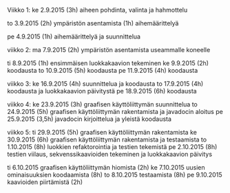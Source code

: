 ﻿Viikko 1:
ke 2.9.2015
	(3h) aiheen pohdinta, valinta ja hahmottelu
	
to 3.9.2015
	(2h) ympäristön asentamista
	(1h) aihemäärittelyä	

pe 4.9.2015
	(1h) aihemäärittelyä ja suunnittelua 


viikko 2:
ma 7.9.2015
	(2h) ympäristön asentamista useammalle koneelle

ti 8.9.2015
	(1h) ensimmäisen luokkakaavion tekeminen
ke 9.9.2015
	(2h) koodausta
to 10.9.2015
	(5h) koodausta
pe 11.9.2015
	(4h) koodausta


viikko 3:
ke 16.9.2015
	(4h) suunnittelua ja koodausta
to 17.9.2015
	(4h) koodausta ja luokkakaavion päivitystä
pe 18.9.2015
	(6h) koodausta


viikko 4:
ke 23.9.2015
	(3h) graafisen käyttöliittymän suunnittelua
to 24.9.2015
	(5h) graafisen käyttöliittymän rakentamista ja javadocin aloitus
pe 25.9.2015
	(3,5h) javadocin kirjoittelua ja yleistä koodausta

viikko 5:
ti 29.9.2015
	(5h) graafisen käyttöliittymän rakentamista
ke 30.9.2015
	(6h) graafisen käyttöliittymän rakentamista ja testaamista
to 1.10.2015
	(8h) luokkien refaktorointia ja testien tekemistä
pe 2.10.2015
	(8h) testien viilaus, sekvenssikaavioiden tekeminen ja luokkakaavion päivitys

ti 6.10.2015 graafisen käyttöliittymän hiomista
	(2h)
ke 7.10.2015 uusien ominaisuuksien koodaamista
	(8h)
to 8.10.2015 testaamista
	(8h)
pe 9.10.2015 kaavioiden piirtämistä
	(2h)
